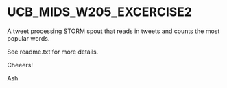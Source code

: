 # UCB_MIDS_W205_EXCERCISE2

A tweet processing STORM spout that reads in tweets and counts the most popular words.

See readme.txt for more details.

Cheeers!

Ash
